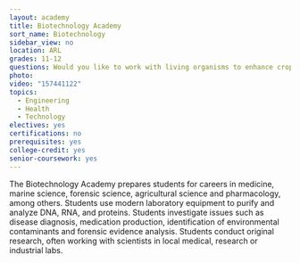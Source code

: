 ```yaml
---
layout: academy
title: Biotechnology Academy
sort_name: Biotechnology
sidebar_view: no
location: ARL
grades: 11-12
questions: Would you like to work with living organisms to enhance crops, fuels and medical treatments or create a tool to help humans? Would you like to clone organisms and make jellyfish glow?
photo:
video: "157441122"
topics:
  - Engineering
  - Health
  - Technology
electives: yes
certifications: no
prerequisites: yes
college-credit: yes
senior-coursework: yes
---
```


The Biotechnology Academy prepares students for careers in medicine, marine science, forensic science, agricultural science and pharmacology, among others. Students use modern laboratory equipment to purify and analyze DNA, RNA, and proteins. Students investigate issues such as disease diagnosis, medication production, identification of environmental contaminants and forensic evidence analysis. Students conduct original research, often working with scientists in local medical, research or industrial labs.
